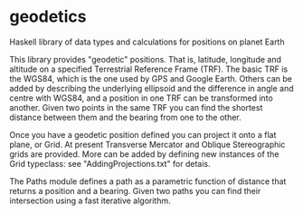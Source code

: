 geodetics
=========

Haskell library of data types and calculations for positions on planet Earth

This library provides "geodetic" positions. That is, latitude, longitude and altitude on a
specified Terrestrial Reference Frame (TRF). The basic TRF is the WGS84, which is the
one used by GPS and Google Earth. Others can be added by describing the underlying ellipsoid
and the difference in angle and centre with WGS84, and a position in one TRF can be
transformed into another. Given two points in the same TRF you can find the shortest distance
between them and the bearing from one to the other.

Once you have a geodetic position defined you can project it onto a flat plane, or Grid.
At present Transverse Mercator and Oblique Stereographic grids are provided. More can be
added by defining new instances of the Grid typeclass: see "AddingProjections.txt" for
detais.

The Paths module defines a path as a parametric function of distance that returns a
position and a bearing. Given two paths you can find their intersection using a fast
iterative algorithm.
